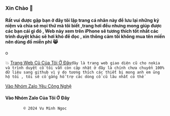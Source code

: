 ###         Xin Chào  🥰



#### Rất vui được gặp bạn ở đây tôi lập trang cá nhân này để lưu lại những kỷ niệm và chia sẻ mọi thứ mà tôi biết ,trang hơi đểu nhưng mong giúp được các bạn cái gì đó , Web này xem trên iPhone sẽ tương thích tốt nhất các trình duyệt khác sẽ hơi khó để đọc , xin thông cảm tôi không mua tên miền nên dùng đồ miễn phí 😹



o

   💥 [Trang Web Cũ Của Tôi Ở Đây](http://vmnit.mobie.in)`đây là trang web giao diện cũ cho nokia và trình duyệt cổ tôi vẫn còn cập nhật ở đây là chính chưa chuyển 100% dữ liệu sang github vì ý do tương thích các thiết bị mong anh em ủng hộ tôi , tôi sẽ cố gắng hỗ trợ các dòng cổ cũ lâu nhất có thế  `



[Vào Nhóm Zalo Yêu Công Nghệ](https://zalo.me/g/ldrfrp693)

####    Vào Nhóm Zalo Của Tôi Ở Đây
        

            © 2024 Vu Minh Ngoc 


